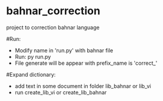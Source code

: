 # bahnar_correction
project to correction bahnar language

#Run:
- Modify name in 'run.py' with bahnar file
- Run: py run.py
- File generate will be appear with prefix_name is 'correct_'

#Expand dictionary:
- add text in some document in folder lib_bahnar or lib_vi
- run create_lib_vi or create_lib_bahnar
